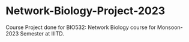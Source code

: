 # Network-Biology-Project-2023
Course Project done for BIO532: Network Biology course for Monsoon-2023 Semester at IIITD.
